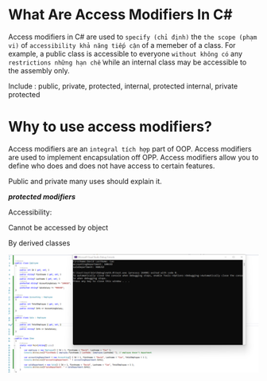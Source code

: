 


# What Are Access Modifiers In C#

Access modifiers in C# are used to ```specify (chỉ định)``` the ```the scope (phạm vi)``` of ```accessibility khả năng tiếp cận``` of a memeber of a class.
For example, a public class is accessible to everyone ```without không có``` any ```restrictions những hạn chế``` while an internal class may be accessible to the assembly only.

Include : public, private, protected, internal, protected internal, private protected

# Why to use access modifiers?
Access modifiers are an ```integral tích hợp``` part of OOP. Access modifiers are used to implement encapsulation off OPP. Access modifiers allow you to define who does and does not have access to certain features.

Public and private many uses should explain it.

***protected modifiers***

Accessibility:

   Cannot be accessed by object
   
   By derived classes
   
  ![enter image description here](https://github.com/thanhlong2803/update-image/blob/main/image4/protected.png)
   
